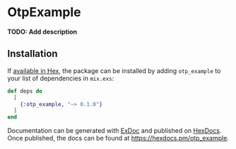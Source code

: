 # OtpExample

**TODO: Add description**

## Installation

If [available in Hex](https://hex.pm/docs/publish), the package can be installed
by adding `otp_example` to your list of dependencies in `mix.exs`:

```elixir
def deps do
  [
    {:otp_example, "~> 0.1.0"}
  ]
end
```

Documentation can be generated with [ExDoc](https://github.com/elixir-lang/ex_doc)
and published on [HexDocs](https://hexdocs.pm). Once published, the docs can
be found at <https://hexdocs.pm/otp_example>.


